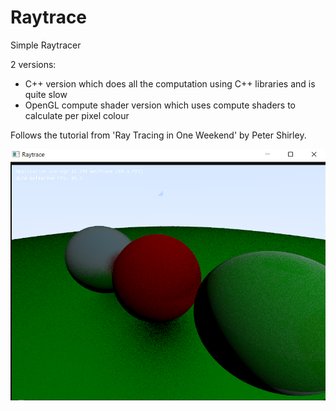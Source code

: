 # Raytrace
 
Simple Raytracer

2 versions:

- C++ version which does all the computation using C++ libraries and is quite slow
- OpenGL compute shader version which uses compute shaders to calculate per pixel colour

Follows the tutorial from 'Ray Tracing in One Weekend' by Peter Shirley. 

![Raytrace](https://github.com/jasonjk192/RayTrace/blob/main/screenshots/scene.pnh.png?raw=true)
